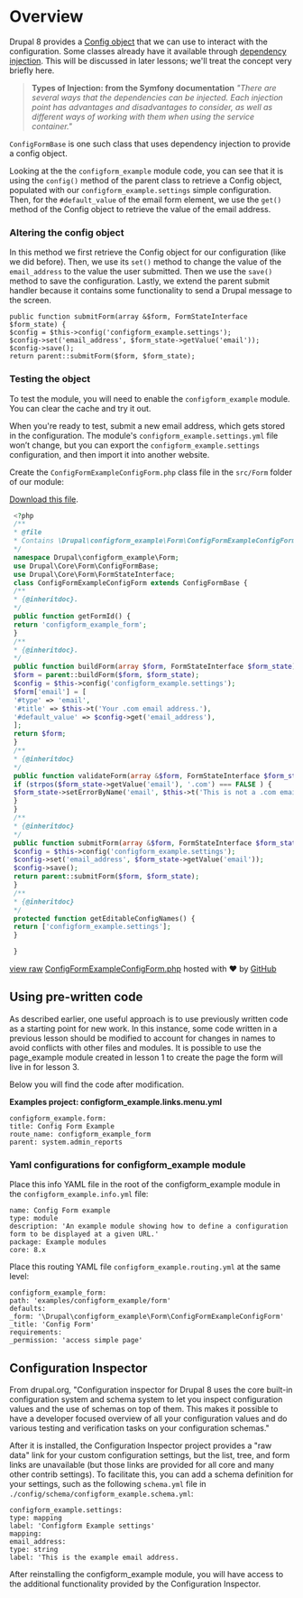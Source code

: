 <!--
{
"name" : "drupal-8-configuration-and-config-object",
"version" : "0.0.1",
"title" : "Lesson 3.2 - Configuration and the Config object",
"description" : "Configuration and the Config object",
"freshnessDate" : 2015-12-11,
"homepage" : "https://docs.acquia.com/articles/drupal-8-configuration-and-config-object",
"canonicalSource" : "https://docs.acquia.com/articles/drupal-8-configuration-and-config-object",
"license" : "CC BY-SA"
}
-->

<!-- @section -->

# Overview

Drupal 8 provides a [Config object](https://api.drupal.org/api/drupal/core%21lib%21Drupal%21Core%21Config%21Config.php/class/Config/8) that we can use to interact with the configuration. Some classes already have it available through [dependency injection](http://symfony.com/doc/current/components/dependency_injection/types.html). This will be discussed in later lessons; we'll treat the concept very briefly here.

> **Types of Injection: from the Symfony documentation** _"There are several ways that the dependencies can be injected. Each injection point has advantages and disadvantages to consider, as well as different ways of working with them when using the service container."_

`ConfigFormBase` is one such class that uses dependency injection to provide a config object.

Looking at the the `configform_example` module code, you can see that it is using the `config()` method of the parent class to retrieve a Config object, populated with our `configform_example.settings` simple configuration. Then, for the `#default_value` of the email form element, we use the `get()` method of the Config object to retrieve the value of the email address.

### Altering the config object

In this method we first retrieve the Config object for our configuration (like we did before). Then, we use its `set()` method to change the value of the `email_address` to the value the user submitted. Then we use the `save()` method to save the configuration. Lastly, we extend the parent submit handler because it contains some functionality to send a Drupal message to the screen.

```
public function submitForm(array &$form, FormStateInterface $form_state) {
$config = $this->config('configform_example.settings');
$config->set('email_address', $form_state->getValue('email'));
$config->save();
return parent::submitForm($form, $form_state);
```

### Testing the object

To test the module, you will need to enable the `configform_example` module. You can clear the cache and try it out.

When you're ready to test, submit a new email address, which gets stored in the configuration. The module's `configform_example.settings.yml` file won’t change, but you can export the `configform_example.settings` configuration, and then import it into another website.

Create the `ConfigFormExampleConfigForm.php` class file in the `src/Form` folder of our module:

[Download this file](https://gist.github.com/acquialibrary/c7e11dcaae9278ea9c0a/archive/14be57d56955556a0e38420a3dbacb377870deac.zip).

```php
 <?php
 /**
 * @file
 * Contains \Drupal\configform_example\Form\ConfigFormExampleConfigForm.
 */
 namespace Drupal\configform_example\Form;
 use Drupal\Core\Form\ConfigFormBase;
 use Drupal\Core\Form\FormStateInterface;
 class ConfigFormExampleConfigForm extends ConfigFormBase {
 /**
 * {@inheritdoc}.
 */
 public function getFormId() {
 return 'configform_example_form';
 }
 /**
 * {@inheritdoc}.
 */
 public function buildForm(array $form, FormStateInterface $form_state) {
 $form = parent::buildForm($form, $form_state);
 $config = $this->config('configform_example.settings');
 $form['email'] = [
 '#type' => 'email',
 '#title' => $this->t('Your .com email address.'),
 '#default_value' => $config->get('email_address'),
 ];
 return $form;
 }
 /**
 * {@inheritdoc}
 */
 public function validateForm(array &$form, FormStateInterface $form_state) {
 if (strpos($form_state->getValue('email'), '.com') === FALSE ) {
 $form_state->setErrorByName('email', $this->t('This is not a .com email address.'));
 }
 }
 /**
 * {@inheritdoc}
 */
 public function submitForm(array &$form, FormStateInterface $form_state) {
 $config = $this->config('configform_example.settings');
 $config->set('email_address', $form_state->getValue('email'));
 $config->save();
 return parent::submitForm($form, $form_state);
 }
 /**
 * {@inheritdoc}
 */
 protected function getEditableConfigNames() {
 return ['configform_example.settings'];
 }

 }
```

[view raw](https://gist.github.com/acquialibrary/c7e11dcaae9278ea9c0a/raw/14be57d56955556a0e38420a3dbacb377870deac/ConfigFormExampleConfigForm.php) [ConfigFormExampleConfigForm.php](https://gist.github.com/acquialibrary/c7e11dcaae9278ea9c0a#file-configformexampleconfigform-php) hosted with ❤ by [GitHub](https://github.com)

## Using pre-written code

As described earlier, one useful approach is to use previously written code as a starting point for new work. In this instance, some code written in a previous lesson should be modified to account for changes in names to avoid conflicts with other files and modules. It is possible to use the page_example module created in lesson 1 to create the page the form will live in for lesson 3.

Below you will find the code after modification.

**Examples project: configform_example.links.menu.yml**

```
configform_example.form:
title: Config Form Example
route_name: configform_example_form
parent: system.admin_reports
```

### Yaml configurations for configform_example module

Place this info YAML file in the root of the configform_example module in the `configform_example.info.yml` file:

```
name: Config Form example
type: module
description: 'An example module showing how to define a configuration form to be displayed at a given URL.'
package: Example modules
core: 8.x
```

Place this routing YAML file `configform_example.routing.yml` at the same level:

```
configform_example_form:
path: 'examples/configform_example/form'
defaults:
_form: '\Drupal\configform_example\Form\ConfigFormExampleConfigForm'
_title: 'Config Form'
requirements:
_permission: 'access simple page'
```

## Configuration Inspector

From drupal.org, "Configuration inspector for Drupal 8 uses the core built-in configuration system and schema system to let you inspect configuration values and the use of schemas on top of them. This makes it possible to have a developer focused overview of all your configuration values and do various testing and verification tasks on your configuration schemas."

After it is installed, the Configuration Inspector project provides a "raw data" link for your custom configuration settings, but the list, tree, and form links are unavailable (but those links are provided for all core and many other contrib settings). To facilitate this, you can add a schema definition for your settings, such as the following `schema.yml` file in `./config/schema/configform_example.schema.yml`:

```
configform_example.settings:
type: mapping
label: 'Configform Example settings'
mapping:
email_address:
type: string
label: 'This is the example email address.
```

After reinstalling the configform_example module, you will have access to the additional functionality provided by the Configuration Inspector.
